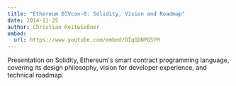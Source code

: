 ```yaml
---
title: "Ethereum ÐΞVcon-0: Solidity, Vision and Roadmap"
date: 2014-11-25
author: Christian Reitwießner
embed:
  url: https://www.youtube.com/embed/DIqGDNPO5YM
---
```


Presentation on Solidity, Ethereum's smart contract programming language, covering its design philosophy, vision for developer experience, and technical roadmap.
